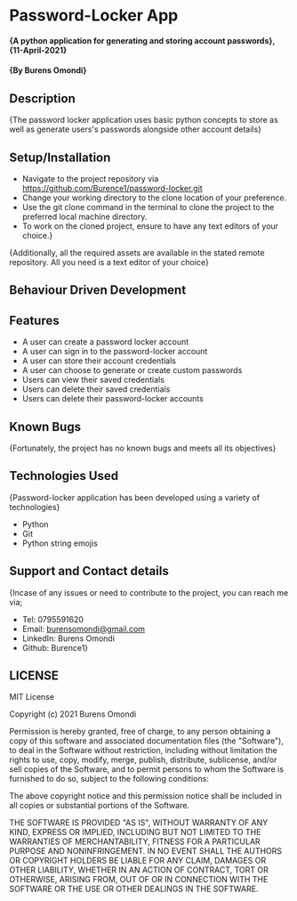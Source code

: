 # Password-Locker App
#### {A python application for generating and storing account passwords}, {11-April-2021}
#### {By Burens Omondi}
## Description
{The password locker application uses basic python concepts to store as well as generate users's passwords alongside other account details}
## Setup/Installation
* Navigate to the project repository via https://github.com/Burence1/password-locker.git
* Change your working directory to the clone location of your preference.
* Use the git clone command in the terminal to clone the project to the preferred local machine directory.
* To work on the cloned project, ensure to have any text editors of your choice.}

{Additionally, all the required assets are available in the stated remote repository. All you need is a text editor of your choice}

## Behaviour Driven Development
## Features
* A user can create a password locker account
* A user can sign in to the password-locker account
* A user can store their account credentials
* A user can choose to generate or create custom passwords
* Users can view their saved credentials
* Users can delete their saved credentials
* Users can delete their password-locker accounts

## Known Bugs
{Fortunately, the project has no known bugs and meets all its objectives}
## Technologies Used
{Password-locker application has been developed using a variety of technologies}

* Python
* Git
* Python string emojis

## Support and Contact details
{Incase of any issues or need to contribute to the project, you can reach me via;
 * Tel: 0795591620
 * Email: burensomondi@gmail.com
 * LinkedIn: Burens Omondi
 * Github: Burence1}

## LICENSE

MIT License

Copyright (c) 2021 Burens Omondi

Permission is hereby granted, free of charge, to any person obtaining a copy
of this software and associated documentation files (the "Software"), to deal
in the Software without restriction, including without limitation the rights
to use, copy, modify, merge, publish, distribute, sublicense, and/or sell
copies of the Software, and to permit persons to whom the Software is
furnished to do so, subject to the following conditions:

The above copyright notice and this permission notice shall be included in all
copies or substantial portions of the Software.

THE SOFTWARE IS PROVIDED "AS IS", WITHOUT WARRANTY OF ANY KIND, EXPRESS OR
IMPLIED, INCLUDING BUT NOT LIMITED TO THE WARRANTIES OF MERCHANTABILITY,
FITNESS FOR A PARTICULAR PURPOSE AND NONINFRINGEMENT. IN NO EVENT SHALL THE
AUTHORS OR COPYRIGHT HOLDERS BE LIABLE FOR ANY CLAIM, DAMAGES OR OTHER
LIABILITY, WHETHER IN AN ACTION OF CONTRACT, TORT OR OTHERWISE, ARISING FROM,
OUT OF OR IN CONNECTION WITH THE SOFTWARE OR THE USE OR OTHER DEALINGS IN THE
SOFTWARE.
